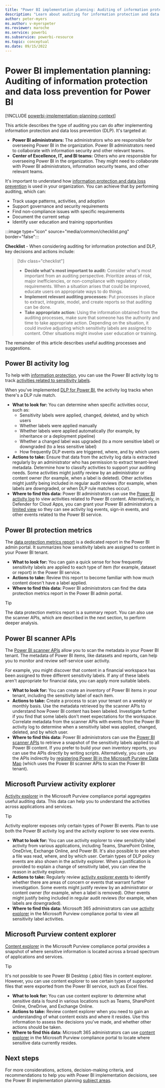 ```yaml
---
title: "Power BI implementation planning: Auditing of information protection and data loss prevention for Power BI"
description: "Learn about auditing for information protection and data loss prevention for Power BI."
author: peter-myers
ms.author: v-myerspeter
ms.reviewer: maroche
ms.service: powerbi
ms.subservice: powerbi-resource
ms.topic: conceptual
ms.date: 09/15/2022
---
```


# Power BI implementation planning: Auditing of information protection and data loss prevention for Power BI

[!INCLUDE [powerbi-implementation-planning-context](includes/powerbi-implementation-planning-context.md)]

This article describes the type of auditing you can do after implementing information protection and data loss prevention (DLP). It's targeted at:

- **Power BI administrators:** The administrators who are responsible for overseeing Power BI in the organization. Power BI administrators need to collaborate with information security and other relevant teams.
- **Center of Excellence, IT, and BI teams:** Others who are responsible for overseeing Power BI in the organization. They might need to collaborate with Power BI administrators, information security teams, and other relevant teams.

It's important to understand how [information protection and data loss prevention](powerbi-implementation-planning-info-protection-data-loss-prevention-overview.md) is used in your organization. You can achieve that by performing auditing, which can:

- Track usage patterns, activities, and adoption
- Support governance and security requirements
- Find non-compliance issues with specific requirements
- Document the current setup
- Identify user education and training opportunities

:::image type="icon" source="media/common/checklist.png" border="false":::

**Checklist** - When considering auditing for information protection and DLP, key decisions and actions include:

> [!div class="checklist"]
> - **Decide what's most important to audit:** Consider what's most important from an auditing perspective. Prioritize areas of risk, major inefficiencies, or non-compliance with regulatory requirements. When a situation arises that could be improved, educate users on appropriate ways to do things.
> - **Implement relevant auditing processes:** Put processes in place to extract, integrate, model, and create reports so that auditing can be done.
> - **Take appropriate action:** Using the information obtained from the auditing processes, make sure that someone has the authority and time to take appropriate action. Depending on the situation, it could involve adjusting which sensitivity labels are assigned to content. Other situations might involve user education or training.

The remainder of this article describes useful auditing processes and suggestions.

## Power BI activity log

To help with [information protection](powerbi-implementation-planning-info-protection.md), you can use the Power BI activity log to track [activities related to sensitivity labels](/power-bi/enterprise/service-security-sensitivity-label-audit-schema).

When you've implemented [DLP for Power BI](powerbi-implementation-planning-data-loss-prevention.md), the activity log tracks when there's a DLP rule match.

- **What to look for:** You can determine when specific activities occur, such as:
  - Sensitivity labels were applied, changed, deleted, and by which users
  - Whether labels were applied manually
  - Whether labels were applied automatically (for example, by inheritance or a deployment pipeline)
  - Whether a changed label was upgraded (to a more sensitive label) or downgraded (to a less sensitive label)
  - How frequently DLP events are triggered, where, and by which users
- **Actions to take:** Ensure that data from the activity log data is extracted regularly by an administrator who has permission to extract tenant-level metadata. Determine how to classify activities to support your auditing needs. Some activities might justify review by an administrator or content owner (for example, when a label is deleted). Other activities might justify being included in regular audit reviews (for example, when labels are downgraded, or when DLP rule matches occur).
- **Where to find this data:** Power BI administrators can use the [Power BI activity log](/power-bi/enterprise/service-admin-auditing) to view activities related to Power BI content. Alternatively, in Defender for Cloud Apps, you can grant your Power BI administrators a [limited view](/power-bi/enterprise/service-security-using-defender-for-cloud-apps-controls#power-bi-admin-role-in-defender-for-cloud-apps) so they can see activity log events, sign-in events, and other events related to the Power BI service.

## Power BI protection metrics

The [data protection metrics report](/power-bi/enterprise/service-security-data-protection-metrics-report) is a dedicated report in the Power BI admin portal. It summarizes how sensitivity labels are assigned to content in your Power BI tenant.

- **What to look for:** You can gain a quick sense for how frequently sensitivity labels are applied to each type of item (for example, dataset or report) in the Power BI service.
- **Actions to take:** Review this report to become familiar with how much content doesn't have a label applied.
- **Where to find this data:** Power BI administrators can find the data protection metrics report in the Power BI admin portal.

> [!TIP]
> The data protection metrics report is a summary report. You can also use the scanner APIs, which are described in the next section, to perform deeper analysis.

## Power BI scanner APIs

The [Power BI scanner APIs](/power-bi/enterprise/service-admin-metadata-scanning) allow you to scan the metadata in your Power BI tenant. The metadata of Power BI items, like datasets and reports, can help you to monitor and review self-service user activity.

For example, you might discover that content in a financial workspace has been assigned to three different sensitivity labels. If any of these labels aren't appropriate for financial data, you can apply more suitable labels.

- **What to look for:** You can create an inventory of Power BI items in your tenant, including the sensitivity label of each item.
- **Actions to take:** Create a process to scan your tenant on a weekly or monthly basis. Use the metadata retrieved by the scanner APIs to understand how Power BI content has been labeled. Investigate further if you find that some labels don't meet expectations for the workspace. Correlate metadata from the scanner APIs with events from the Power BI activity log to determine when a sensitivity label was applied, changed, deleted, and by which user.
- **Where to find this data:** Power BI administrators can use the [Power BI scanner APIs](/power-bi/enterprise/service-admin-metadata-scanning) to retrieve a snapshot of the sensitivity labels applied to all Power BI content. If you prefer to build your own inventory reports, you can use the APIs directly by writing scripts. Alternatively, you can use the APIs indirectly by [registering Power BI in the Microsoft Purview Data Map](/azure/purview/register-scan-power-bi-tenant) (which uses the Power BI scanner APIs to scan the Power BI tenant).

## Microsoft Purview activity explorer

[Activity explorer](/microsoft-365/compliance/data-classification-activity-explorer) in the Microsoft Purview compliance portal aggregates useful auditing data. This data can help you to understand the activities across applications and services.

> [!TIP]
> Activity explorer exposes only certain types of Power BI events. Plan to use both the Power BI activity log and the activity explorer to see view events.

- **What to look for:** You can use activity explorer to view sensitivity label activity from various applications, including Teams, SharePoint Online, OneDrive, Exchange Online, and Power BI. It's also possible to see when a file was read, where, and by which user. Certain types of DLP policy events are also shown in the activity explorer. When a justification is provided to explain a change of sensitivity label, you can view the reason in activity explorer.
- **Actions to take:** Regularly review [activity explorer events](/microsoft-365/compliance/data-classification-activity-explorer-available-events) to identify whether there are areas of concern or events that warrant further investigation. Some events might justify review by an administrator or content owner (for example, when a label is removed). Other events might justify being included in regular audit reviews (for example, when labels are downgraded).
- **Where to find this data:** Microsoft 365 administrators can use [activity explorer](/microsoft-365/compliance/data-classification-activity-explorer) in the Microsoft Purview compliance portal to view all sensitivity label activities.

## Microsoft Purview content explorer

[Content explorer](/microsoft-365/compliance/data-classification-content-explorer) in the Microsoft Purview compliance portal provides a snapshot of where sensitive information is located across a broad spectrum of applications and services.

> [!TIP]
> It's not possible to see Power BI Desktop (.pbix) files in content explorer. However, you can use content explorer to see certain types of supported files that were exported from the Power BI service, such as Excel files.

- **What to look for:** You can use content explorer to determine what sensitive data is found in various locations such as Teams, SharePoint Online, OneDrive, and Exchange Online.
- **Actions to take:** Review content explorer when you need to gain an understanding of what content exists and where it resides. Use this information to assess the decisions you've made, and whether other actions should be taken.
- **Where to find this data:** Microsoft 365 administrators can use [content explorer](/microsoft-365/compliance/data-classification-content-explorer) in the Microsoft Purview compliance portal to locate where sensitive data currently resides.

## Next steps

For more considerations, actions, decision-making criteria, and recommendations to help you with Power BI implementation decisions, see the Power BI implementation planning [subject areas](powerbi-implementation-planning-introduction.md#subject-areas).
